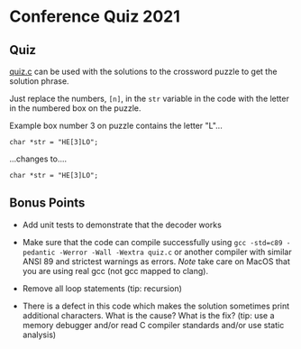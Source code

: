 # Conference Quiz 2021

## Quiz

[quiz.c](./quiz.c) can be used with the solutions to the crossword puzzle to get the solution phrase.

Just replace the numbers, ```[n]```, in the ```str``` variable in the code with the letter in the numbered box on the puzzle.

Example box number 3 on puzzle contains the letter "L"...

```char *str = "HE[3]LO";```

...changes to....

```char *str = "HE[3]LO";```

## Bonus Points

- Add unit tests to demonstrate that the decoder works

- Make sure that the code can compile successfully using ```gcc -std=c89 -pedantic -Werror -Wall -Wextra quiz.c``` or another compiler with similar ANSI 89 and strictest warnings as errors. *Note* take care on MacOS that you are using real gcc (not gcc mapped to clang).

- Remove all loop statements (tip: recursion)

- There is a defect in this code which makes the solution sometimes print additional characters. What is the cause? What is the fix? (tip: use a memory debugger and/or read C compiler standards and/or use static analysis)

